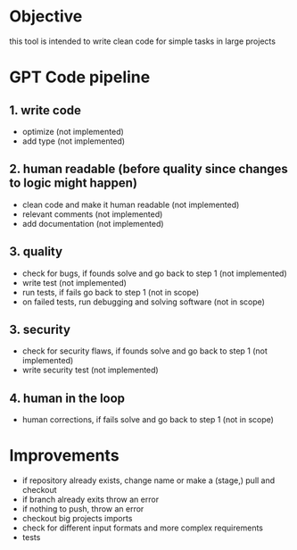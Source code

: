 # Objective
this tool is intended to write clean code for simple tasks in large projects

# GPT Code pipeline
## 1. write code
- optimize (not implemented)
- add type (not implemented)


## 2. human readable (before quality since changes to logic might happen)
- clean code and make it human readable (not implemented)
- relevant comments (not implemented)
- add documentation (not implemented)

## 3. quality
- check for bugs, if founds solve and go back to step 1 (not implemented)
- write test (not implemented)
- run tests, if fails go back to step 1 (not in scope)
- on failed tests, run debugging and solving software (not in scope)

## 3. security
- check for security flaws, if founds solve and go back to step 1 (not implemented)
- write security test (not implemented)

## 4. human in the loop
- human corrections, if fails solve and go back to step 1 (not in scope)

# Improvements
- if repository already exists, change name or make a (stage,) pull and checkout
- if branch already exits throw an error
- if nothing to push, throw an error
- checkout big projects imports
- check for different input formats and more complex requirements
- tests
